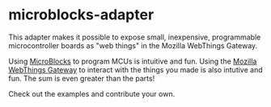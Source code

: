 # microblocks-adapter

This adapter makes it possible to expose small, inexpensive, programmable microcontroller boards as "web things" in the Mozilla WebThings Gateway.

Using [MicroBlocks](http://microblocks.fun) to program MCUs is intuitive and fun. Using the [Mozilla WebThings Gateway](https://iot.mozilla.org/gateway) to interact with the things you made is also intutive and fun. The sum is even greater than the parts!

Check out the examples and contribute your own.
